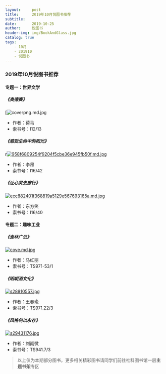 ```yaml
---
layout:     post
title:      2019年10月悦图书推荐
subtitle:
date:       2019-10-25
author:     悦图书
header-img: img/BookAndGlass.jpg
catalog: true
tags:
    - 10月
    - 201910
    - 悦图书
---
```





### 2019年10月悦图书推荐



#### 专题一：世界文学

##### 《奥德赛》


[![coverpng.md.jpg](https://i.loli.net/2019/10/25/xDcjiNUJbCYkEua.jpg)




- 作者：荷马
- 索书号：I12/13

##### 《感受生命中的阳光》

r[![958f6809254f9204f5cbe36e945fb50f.md.jpg](https://i.loli.net/2019/10/25/38yYTRBJg7QLUxM.jpgrang)](https://z4a.net/image/UlkhPE)





- 作者：李昂
- 索书号：I16/42


##### 《让心灵去旅行》


[![ecc882401f368819a5129e567693165a.md.jpg](https://i.loli.net/2019/10/25/gLdZUqDkF4lhM7x.jpg)](https://z4a.net/image/Ulksvp)




- 作者：东方笑
- 索书号：I16/40


#### 专题二：趣味工业


##### 《食林广记》


[![cove.md.jpg](https://i.loli.net/2019/10/25/rxFGgX1bJAMNm3y.jpg)](https://z4a.net/image/Ulk47i)




- 作者：马红丽
- 索书号：TS971-53/1


##### 《明朝酒文化》


[![s28810557.jpg](https://i.loli.net/2019/10/25/ROCcyv7aWXkMT3V.jpg)](https://z4a.net/image/Ulk9EA)






- 作者：王春瑜
- 索书号：TS971.22/3



##### 《风格何以永存》

[![s29431176.jpg](https://i.loli.net/2019/10/25/IditnzJKe6r24xS.jpg)](https://z4a.net/image/UlkBir)




- 作者：刘阅微
- 索书号：TS941.7/3

> 以上仅为本期部分图书，更多相关精彩图书请同学们前往社科图书馆一层**主题书架**专区




